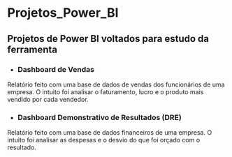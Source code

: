 # Projetos_Power_BI
 
## Projetos de Power BI voltados para estudo da ferramenta
- ### Dashboard de Vendas
Relatório feito com uma base de dados de vendas dos funcionários de uma empresa. O intuito foi analisar o faturamento, lucro e o produto mais vendido por cada vendedor.

- ### Dashboard Demonstrativo de Resultados (DRE)
Relatório feito com uma base de dados financeiros de uma empresa. O intuito foi analisar as despesas e o desvio do que foi orçado com o resultado.
  
  
